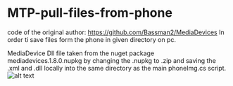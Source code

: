 # MTP-pull-files-from-phone
code of the original author: https://github.com/Bassman2/MediaDevices
In order ti save files form the phone in given directory on pc.


MediaDevice Dll file taken from the nuget package mediadevices.1.8.0.nupkg
by changing the .nupkg to .zip and  saving the .xml and .dll locally into the same directory as 
the main phoneImg.cs script.
![alt text](https://github.com/serta1/MTP-pull-files-from-phone/blob/images/readme1.jpg?raw=true)

